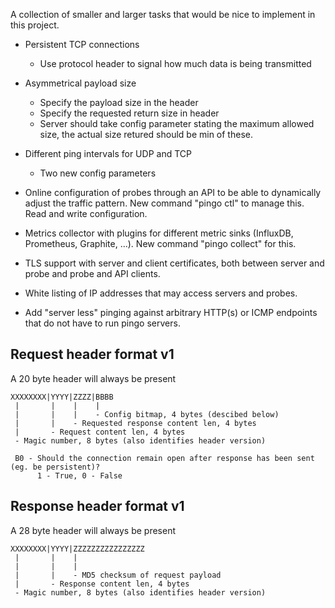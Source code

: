 A collection of smaller and larger tasks that would be nice to implement in this project.

* Persistent TCP connections
  - Use protocol header to signal how much data is being transmitted

* Asymmetrical payload size
  - Specify the payload size in the header
  - Specify the requested return size in header
  - Server should take config parameter stating the maximum allowed size, the actual size retured
    should be min of these.

* Different ping intervals for UDP and TCP
  - Two new config parameters

* Online configuration of probes through an API to be able to dynamically adjust the traffic pattern.
  New command "pingo ctl" to manage this. Read and write configuration.
  
* Metrics collector with plugins for different metric sinks (InfluxDB, Prometheus, Graphite, ...).
  New command "pingo collect" for this.
  
* TLS support with server and client certificates, both between server and probe and probe and API
  clients.
  
* White listing of IP addresses that may access servers and probes.

* Add "server less" pinging against arbitrary HTTP(s) or ICMP endpoints that do not have to run pingo servers.

Request header format v1
------------------------
A 20 byte header will always be present 

```
XXXXXXXX|YYYY|ZZZZ|BBBB
 |       |    |    |
 |       |    |    - Config bitmap, 4 bytes (descibed below)
 |       |    - Requested response content len, 4 bytes
 |       - Request content len, 4 bytes
 - Magic number, 8 bytes (also identifies header version)
 
 B0 - Should the connection remain open after response has been sent (eg. be persistent)? 
      1 - True, 0 - False
 ```
 
Response header format v1
-------------------------
A 28 byte header will always be present
```
XXXXXXXX|YYYY|ZZZZZZZZZZZZZZZZ
 |       |    |
 |       |    |
 |       |    - MD5 checksum of request payload
 |       - Response content len, 4 bytes
 - Magic number, 8 bytes (also identifies header version)
```